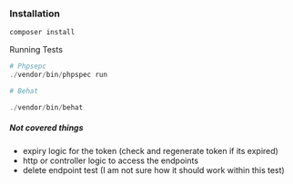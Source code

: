 ### Installation

```php
composer install
```

Running Tests 

```php
# Phpsepc
./vendor/bin/phpspec run

# Behat

./vendor/bin/behat 
```


##### Not covered things

- expiry logic for the token (check and regenerate token if its expired)
- http or controller logic to access the endpoints 
- delete endpoint test (I am not sure how it should work within this test)